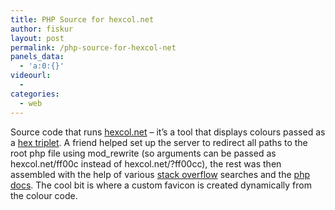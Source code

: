 ```yaml
---
title: PHP Source for hexcol.net
author: fiskur
layout: post
permalink: /php-source-for-hexcol-net
panels_data:
  - 'a:0:{}'
videourl:
  - 
categories:
  - web
---
```

Source code that runs <a href="http://hexcol.net" target="_blank">hexcol.net</a> &#8211; it&#8217;s a tool that displays colours passed as a <a href="http://en.wikipedia.org/wiki/Web_colors#Hex_triplet" target="_blank">hex triplet</a>. A friend helped set up the server to redirect all paths to the root php file using mod_rewrite (so arguments can be passed as hexcol.net/ff00c instead of hexcol.net/?ff00cc), the rest was then assembled with the help of various <a href="http://stackoverflow.com/" target="_blank">stack overflow</a> searches and the <a href="http://php.net/docs.php" target="_blank">php docs</a>. The cool bit is where a custom favicon is created dynamically from the colour code.

<!--more-->
